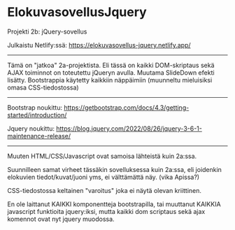 # ElokuvasovellusJquery
Projekti 2b: jQuery-sovellus

Julkaistu Netlify:ssä: https://elokuvasovellus-jquery.netlify.app/

---

Tämä on "jatkoa" 2a-projektista. Eli tässä on kaikki DOM-skriptaus sekä AJAX toiminnot on toteutettu jQueryn avulla. Muutama SlideDown efekti lisätty.
Bootstrappia käytetty kaikkiin näppäimiin (muunneltu mieluisiksi omasa CSS-tiedostossa)

---

Bootstrap noukittu: https://getbootstrap.com/docs/4.3/getting-started/introduction/

Jquery noukittu: https://blog.jquery.com/2022/08/26/jquery-3-6-1-maintenance-release/

---

Muuten HTML/CSS/Javascript ovat samoisa lähteistä kuin 2a:ssa.

Suunnilleen samat virheet tässäkin sovelluksessa kuin 2a:ssa, eli joidenkin elokuvien tiedot/kuvat/juoni yms, ei välttämättä näy. (vika Apissa?)

CSS-tiedostossa keltainen "varoitus" joka ei näytä olevan kriittinen.

En ole laittanut KAIKKI komponentteja bootstrapilla, tai muuttanut KAIKKIA javascript funktioita jquery:iksi, mutta kaikki dom scriptaus sekä ajax komennot ovat nyt jquery muodossa.
